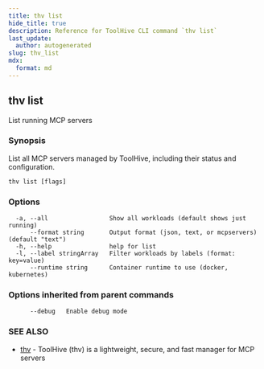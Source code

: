 ```yaml
---
title: thv list
hide_title: true
description: Reference for ToolHive CLI command `thv list`
last_update:
  author: autogenerated
slug: thv_list
mdx:
  format: md
---
```


## thv list

List running MCP servers

### Synopsis

List all MCP servers managed by ToolHive, including their status and configuration.

```
thv list [flags]
```

### Options

```
  -a, --all                 Show all workloads (default shows just running)
      --format string       Output format (json, text, or mcpservers) (default "text")
  -h, --help                help for list
  -l, --label stringArray   Filter workloads by labels (format: key=value)
      --runtime string      Container runtime to use (docker, kubernetes)
```

### Options inherited from parent commands

```
      --debug   Enable debug mode
```

### SEE ALSO

* [thv](thv.md)	 - ToolHive (thv) is a lightweight, secure, and fast manager for MCP servers

